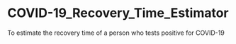 # COVID-19_Recovery_Time_Estimator
To estimate the recovery time of a person who tests positive for  COVID-19
